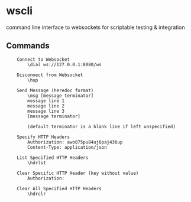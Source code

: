 # wscli
command line interface to websockets for scriptable testing &amp; integration

## Commands

```
	Connect to Websocket
		\dial ws://127.0.0.1:8080/ws

	Disconnect from Websocket
		\hup

	Send Message (heredoc format)
		\msg [message terminator]
		message line 1
		message line 2
		message line 3
		[message terminator]

		(default terminator is a blank line if left unspecified)

	Specify HTTP Headers
		Authorization: awo875pu84uj6paj436up
		Content-Type: application/json

	List Specified HTTP Headers
		\hdrlst

	Clear Specific HTTP Header (key without value)
		Authorization:

	Clear All Specified HTTP Headers
		\hdrclr
```
